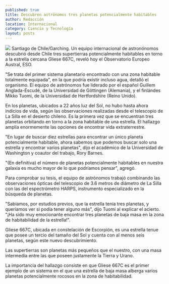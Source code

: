 ```yaml
---
published: true
title: Descubren astrónomos tres planetas potencialmente habitables
author: Redacción
location: Internacional
category: Ciencia y Tecnología
layout: posts
---
```


![](http://i.imgur.com/zAqjTDom.jpg)
Santiago de Chile/Garching. Un equipo internacional de astronónomos descubrió desde Chile tres supertierras potencialmente habitables en torno a la estrella cercana Gliese 667C, reveló hoy el Observatorio Europeo Austral, ESO.

"Se trata del primer sistema planetario encontrado con una zona habitable totalmente equipada", en la que podría existir incluso agua, detalló el organismo. El equipo de astrónomos fue liderado por el español Guillem Anglada-Escudé, de la Universidad de Göttingen (Alemania), y el finlándes Mikko Tuomi, de la Universidad de Hertfordshire (Reino Unido).

En los planetas, ubicados a 22 años luz del Sol, no hubo hasta ahora indicios de vida, según las observaciones realizadas desde el telescopio de La Silla en el desierto chileno. Es la primera vez que se encuentran tres planetas orbitando en torno a la zona habitable de una estrella. El hallazgo amplía enormemente las opciones de encontrar vida extraterrestre.

"En lugar de buscar diez estrellas para encontrar un único planeta potencialmente habitable, ahora sabemos que podemos buscar solo una estrella y encontrar varios planetas", dijo el académico de la Universidad de Washington y coautor del trabajo, Rory Barnes.

"(En definitiva) el número de planetas potencialmente habitables en nuestra galaxia es mucho mayor de lo que podríamos pensar", agregó.

Para comprobar su tesis, el equipo de astrónomos trabajó combinando las observaciones ópticas del telescopio de 3.6 metros de diámetro de La Silla con las del espectrómetro HARPS, instrumento especializado en la búsqueda de planetas.

"Sabíamos, por estudios previos, que la estrella tenía tres planetas, y queríamos ver si podía tener alguno más", dijo Tuomi al explicar el acierto. "¡Ha sido muy emocionante encontrar tres planetas de baja masa en la zona de habitabilidad de la estrella!".

Gliese 667C, ubicada en constelación de Escorpión, es una estrella tenue que posee un tercio del tamaño del Sol y cuenta con al menos seis planetas, según este nuevo descubrimiento.

Las supertierras son planetas más pequeños que el nuestro, con una masa intermedia entre las que poseen justamente la Tierra y Urano.

La importancia del hallazgo consiste en que Gliese 667C es el primer ejemplo de un sistema en el que una estrella de baja masa alberga varios planetas potencialmente rocosos en la zona de habitabilidad.
